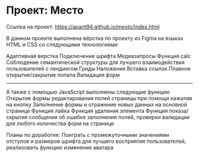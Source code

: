 Проект: Место
=====================

Ссылка на проект: https://apant94.github.io/mesto/index.html

В данном проекте выполнена вёрстка по проекту из Figma на языках HTML и CSS со следующими технологиями:

Адаптивная верстка Подключение шрифта Медиазапросы Функция calc Соблюдение семантической структуры для лучшего взаимодействия пользователей с лендингом Гриды Наложение Вставка ссылок Плавное открытие/закрытие попапа Валидация форм
***
А также с помощью JavaScript выполнены следующие функции:
Открытие формы редактирования полей страницы при помощи нажатия на кнопку
Заполнение формы и отражение новых данных на основной странице
Функция лайка
Функция удаления элемента
Функция показа/скрытия сообщения об ошибке заполнения полей, проверки валидации для любого количества форм на странице

Планы по доработке: Поиграть с промежуточными значениями отступов и размеров шрифта для лучшего восприятия пользователей, реализовать функцию изменения аватара


